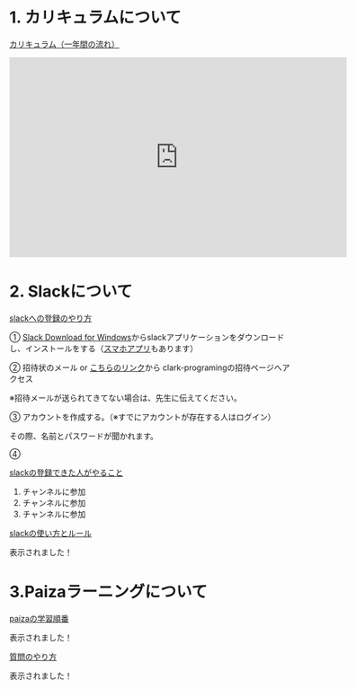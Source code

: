 <script>
(() => {
    // パスワード認証
    let password = prompt('passwordを入力してください。');

    // 不要なバナー & フッター削除
    let bannerTags = document.getElementById("banner");
    bannerTags.remove();
    setTimeout(() =>{
        let footerTags = document.getElementsByTagName("footer");
        footerTags[0].remove();
    }, 100);
    // タイトルの設定
    let headers = document.getElementsByTagName("header");
    let titles = headers[0].getElementsByTagName("h1");
    titles[0].innerText = "プログラミング基礎 連絡掲示板"
    let descriptions = headers[0].getElementsByTagName("p");
    descriptions[0].innerText = "このページは、プログラミング基礎で伝えたことを休んだ人でも後から復習して見られるようにしたページです。\n授業を休んだり聞き逃したら、こちらのページを確認するようにしてください。"

    // パスワード認証失敗時
    if(password != "clark"){
        var  pageContents= document.getElementsByClassName("wrapper");
        pageContents[0].innerHTML = '<h1 style="margin: 50px;">このページにアクセスできませんでした。</h1>'
        headers[0].remove();
        return
    }

})();
</script>
<link rel="stylesheet" href="https://stackpath.bootstrapcdn.com/bootstrap/4.4.1/css/bootstrap.min.css" integrity="sha384-Vkoo8x4CGsO3+Hhxv8T/Q5PaXtkKtu6ug5TOeNV6gBiFeWPGFN9MuhOf23Q9Ifjh" crossorigin="anonymous">
<script src="https://code.jquery.com/jquery-3.4.1.slim.min.js" integrity="sha384-J6qa4849blE2+poT4WnyKhv5vZF5SrPo0iEjwBvKU7imGFAV0wwj1yYfoRSJoZ+n" crossorigin="anonymous"></script>
<script src="https://cdn.jsdelivr.net/npm/popper.js@1.16.0/dist/umd/popper.min.js" integrity="sha384-Q6E9RHvbIyZFJoft+2mJbHaEWldlvI9IOYy5n3zV9zzTtmI3UksdQRVvoxMfooAo" crossorigin="anonymous"></script>
<script src="https://stackpath.bootstrapcdn.com/bootstrap/4.4.1/js/bootstrap.min.js" integrity="sha384-wfSDF2E50Y2D1uUdj0O3uMBJnjuUD4Ih7YwaYd1iqfktj0Uod8GCExl3Og8ifwB6" crossorigin="anonymous"></script>

<style>
header h1 {
    margin-bottom: 30px;
}
header p {
    margin: 10px;
}
.wrapper h1 {
  border-bottom: solid 3px black;
  font-size: 30px;
  margin-top: 15px;
  margin-bottom: 30px;  
}
.wrapper h2 {
  padding: 0.4em 0.5em;
  font-size: 20px;
  color: #494949;
  background: #f4f4f4;
  border-left: solid 5px #7db4e6;
  border-bottom: solid 3px #d7d7d7;
  margin-top: 10px;
  margin-bottom: 15px;  
}
</style>


# 1. カリキュラムについて

<a data-toggle="collapse" href="#curriculum" aria-expanded="false" aria-controls="curriculum"> カリキュラム（一年間の流れ） </a>
<div class="collapse" id="curriculum">
    <div class="border p-3">
        <iframe src="https://docs.google.com/presentation/d/e/2PACX-1vQHBu3W-Qh2nCDJi9eC-vRLT83q9YhO7CpLByOwyEBahqT3PlFQXErvjlTVAe0oT9_sPmxIqtcBEi7U/embed?start=true&loop=false&delayms=3000" frameborder="0" width="600" height="356" allowfullscreen="true" mozallowfullscreen="true" webkitallowfullscreen="true"></iframe>
    </div>
</div>


<div class="m-5"></div>


# 2. Slackについて

<a data-toggle="collapse" href="#slackRegister" aria-expanded="false" aria-controls="slackRegister"> slackへの登録のやり方 </a>
<div class="collapse" id="slackRegister">
    <div class="border p-3">
        <p>① <a href="https://slack.com/intl/ja-jp/downloads/windows" target="_blank">Slack Download for Windows</a>からslackアプリケーションをダウンロードし、インストールをする（<a href="https://slack.com/intl/ja-jp/help/articles/207691318-%E3%83%A2%E3%83%90%E3%82%A4%E3%83%AB%E7%89%88-Slack-%E3%82%92%E3%83%80%E3%82%A6%E3%83%B3%E3%83%AD%E3%83%BC%E3%83%89%E3%81%99%E3%82%8B" target="_blank">スマホアプリ</a>もあります）</p>
        <p>② 招待状のメール or <a href="https://join.slack.com/t/clark-programing/shared_invite/zt-pkyw2cmc-4GFSjpdGeAsmGxC5RTQR3w" target="_blank">こちらのリンク</a>から clark-programingの招待ページへアクセス</p>
        <p>※招待メールが送られてきてない場合は、先生に伝えてください。</p>
        <p>③ アカウントを作成する。（※すでにアカウントが存在する人はログイン）</p>
        <p>その際、名前とパスワードが聞かれます。</p>
        <p>④
    </div>
</div>

<a data-toggle="collapse" href="#slackTodo" aria-expanded="false" aria-controls="slackTodo"> slackの登録できた人がやること </a>
<div class="collapse" id="slackTodo">
    <div class="border p-3">
        <ol>
            <li>チャンネルに参加</li>
            <li>チャンネルに参加</li>
            <li>チャンネルに参加</li>
        </ol>
    </div>
</div>

<a data-toggle="collapse" href="#slackRule" aria-expanded="false" aria-controls="slackRule"> slackの使い方とルール </a>

<div class="collapse" id="slackRule">
    <div class="border p-3">
        表示されました！
    </div>
</div>
<div class="m-5"></div>

# 3.Paizaラーニングについて

<a data-toggle="collapse" href="#paizaList" aria-expanded="false" aria-controls="paizaList"> paizaの学習順番 </a>
<div class="collapse" id="paizaList">
    <div class="border p-3">
        表示されました！
    </div>
</div>

<a data-toggle="collapse" href="#howToQuestion" aria-expanded="false" aria-controls="howToQuestion"> 質問のやり方 </a>
<div class="collapse" id="howToQuestion">
    <div class="border p-3">
        表示されました！
    </div>
</div>

